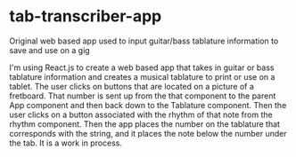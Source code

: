 # tab-transcriber-app
Original web based app used to input guitar/bass tablature information to save and use on a gig

I'm using React.js to create a web based app that takes in guitar or bass tablature information and creates a musical tablature to print or use on a tablet. The user clicks on buttons that are located on a picture of a fretboard. That number is sent up from the that component to the parent App component and then back down to the Tablature component. Then the user clicks on a button associated with the rhythm of that note from the rhythm component. Then the app places the number on the tablature that corresponds with the string, and it places the note below the number under the tab. It is a work in process. 
